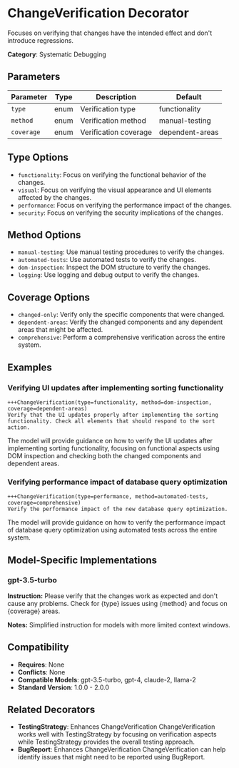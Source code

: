 # ChangeVerification Decorator

Focuses on verifying that changes have the intended effect and don't introduce regressions.

**Category**: Systematic Debugging

## Parameters

| Parameter | Type | Description | Default |
|-----------|------|-------------|--------|
| `type` | enum | Verification type | functionality |
| `method` | enum | Verification method | manual-testing |
| `coverage` | enum | Verification coverage | dependent-areas |

## Type Options

- `functionality`: Focus on verifying the functional behavior of the changes.
- `visual`: Focus on verifying the visual appearance and UI elements affected by the changes.
- `performance`: Focus on verifying the performance impact of the changes.
- `security`: Focus on verifying the security implications of the changes.

## Method Options

- `manual-testing`: Use manual testing procedures to verify the changes.
- `automated-tests`: Use automated tests to verify the changes.
- `dom-inspection`: Inspect the DOM structure to verify the changes.
- `logging`: Use logging and debug output to verify the changes.

## Coverage Options

- `changed-only`: Verify only the specific components that were changed.
- `dependent-areas`: Verify the changed components and any dependent areas that might be affected.
- `comprehensive`: Perform a comprehensive verification across the entire system.

## Examples

### Verifying UI updates after implementing sorting functionality

```
+++ChangeVerification(type=functionality, method=dom-inspection, coverage=dependent-areas)
Verify that the UI updates properly after implementing the sorting functionality. Check all elements that should respond to the sort action.
```

The model will provide guidance on how to verify the UI updates after implementing sorting functionality, focusing on functional aspects using DOM inspection and checking both the changed components and dependent areas.

### Verifying performance impact of database query optimization

```
+++ChangeVerification(type=performance, method=automated-tests, coverage=comprehensive)
Verify the performance impact of the new database query optimization.
```

The model will provide guidance on how to verify the performance impact of database query optimization using automated tests across the entire system.

## Model-Specific Implementations

### gpt-3.5-turbo

**Instruction:** Please verify that the changes work as expected and don't cause any problems. Check for {type} issues using {method} and focus on {coverage} areas.

**Notes:** Simplified instruction for models with more limited context windows.


## Compatibility

- **Requires**: None
- **Conflicts**: None
- **Compatible Models**: gpt-3.5-turbo, gpt-4, claude-2, llama-2
- **Standard Version**: 1.0.0 - 2.0.0

## Related Decorators

- **TestingStrategy**: Enhances ChangeVerification ChangeVerification works well with TestingStrategy by focusing on verification aspects while TestingStrategy provides the overall testing approach.
- **BugReport**: Enhances ChangeVerification ChangeVerification can help identify issues that might need to be reported using BugReport.
